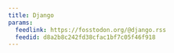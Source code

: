 ```yaml
---
title: Django
params:
  feedlink: https://fosstodon.org/@django.rss
  feedid: d8a2b8c242fd38cfac1bf7c05f46f918
---
```

